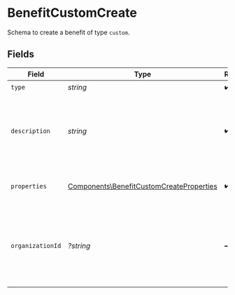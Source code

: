 # BenefitCustomCreate

Schema to create a benefit of type `custom`.


## Fields

| Field                                                                                                | Type                                                                                                 | Required                                                                                             | Description                                                                                          |
| ---------------------------------------------------------------------------------------------------- | ---------------------------------------------------------------------------------------------------- | ---------------------------------------------------------------------------------------------------- | ---------------------------------------------------------------------------------------------------- |
| `type`                                                                                               | *string*                                                                                             | :heavy_check_mark:                                                                                   | N/A                                                                                                  |
| `description`                                                                                        | *string*                                                                                             | :heavy_check_mark:                                                                                   | The description of the benefit. Will be displayed on products having this benefit.                   |
| `properties`                                                                                         | [Components\BenefitCustomCreateProperties](../../Models/Components/BenefitCustomCreateProperties.md) | :heavy_check_mark:                                                                                   | Properties for creating a benefit of type `custom`.                                                  |
| `organizationId`                                                                                     | *?string*                                                                                            | :heavy_minus_sign:                                                                                   | The ID of the organization owning the benefit. **Required unless you use an organization token.**    |